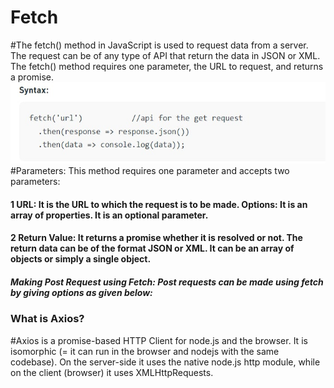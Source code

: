 # Fetch 
#The fetch() method in JavaScript is used to request data from a server. The request can be of any type of API that return the data in JSON or XML. The fetch() method requires one parameter, the URL to request, and returns a promise.
![1](./Img/img%201.jpg)
#Parameters: This method requires one parameter and accepts two parameters:

#### 1 URL: It is the URL to which the request is to be made. Options: It is an array of properties. It is an optional parameter.
#### 2 Return Value: It returns a promise whether it is resolved or not. The return data can be of the format JSON or XML. It can be an array of objects or simply a single object.

##### Making Post Request using Fetch: Post requests can be made using fetch by giving options as given below:

### What is Axios?
#Axios is a promise-based HTTP Client for node.js and the browser. It is isomorphic (= it can run in the browser and nodejs with the same codebase). On the server-side it uses the native node.js http module, while on the client (browser) it uses XMLHttpRequests.